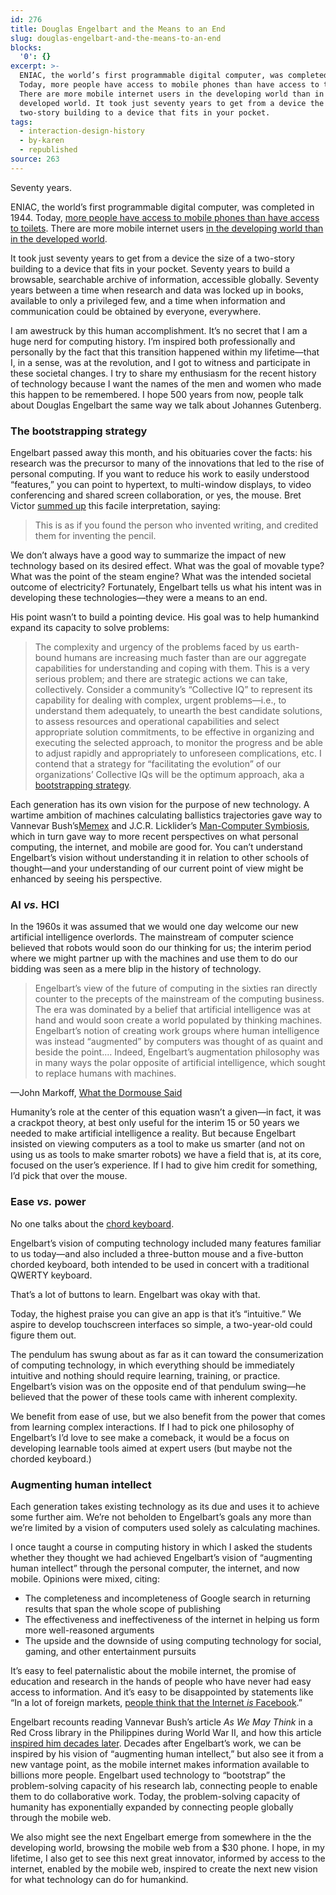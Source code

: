 ```yaml
---
id: 276
title: Douglas Engelbart and the Means to an End
slug: douglas-engelbart-and-the-means-to-an-end
blocks:
  '0': {}
excerpt: >-
  ENIAC, the world’s first programmable digital computer, was completed in 1944.
  Today, more people have access to mobile phones than have access to toilets.
  There are more mobile internet users in the developing world than in the
  developed world. It took just seventy years to get from a device the size of a
  two-story building to a device that fits in your pocket.
tags:
  - interaction-design-history
  - by-karen
  - republished
source: 263
---
```

Seventy years.


ENIAC, the world’s first programmable digital computer, was completed in 1944. Today, <a href="http://www.un.org/apps/news/story.asp?NewsID=44452">more people have access to mobile phones than have access to toilets</a>. There are more mobile internet users <a href="http://www.moneyweb.co.za/moneyweb-south-africa/asia-mobile-internets-tomorrow">in the developing world than in the developed world</a>.

It took just seventy years to get from a device the size of a two-story building to a device that fits in your pocket. Seventy years to build a browsable, searchable archive of information, accessible globally. Seventy years between a time when research and data was locked up in books, available to only a privileged few, and a time when information and communication could be obtained by everyone, everywhere.

I am awestruck by this human accomplishment. It’s no secret that I am a huge nerd for computing history. I’m inspired both professionally and personally by the fact that this transition happened within my lifetime—that I, in a sense, was at the revolution, and I got to witness and participate in these societal changes. I try to share my enthusiasm for the recent history of technology because I want the names of the men and women who made this happen to be remembered. I hope 500 years from now, people talk about Douglas Engelbart the same way we talk about Johannes Gutenberg.

<h3>The bootstrapping strategy</h3>
Engelbart passed away this month, and his obituaries cover the facts: his research was the precursor to many of the innovations that led to the rise of personal computing. If you want to reduce his work to easily understood “features,” you can point to hypertext, to multi-window displays, to video conferencing and shared screen collaboration, or yes, the mouse. Bret Victor <a href="http://worrydream.com/Engelbart/">summed up</a> this facile interpretation, saying:

<blockquote>This is as if you found the person who invented writing, and credited them for inventing the pencil.</blockquote>

We don’t always have a good way to summarize the impact of new technology based on its desired effect. What was the goal of movable type? What was the point of the steam engine? What was the intended societal outcome of electricity? Fortunately, Engelbart tells us what his intent was in developing these technologies—they were a means to an end.

His point wasn’t to build a pointing device. His goal was to help humankind expand its capacity to solve problems:

<blockquote>The complexity and urgency of the problems faced by us earth-bound humans are increasing much faster than are our aggregate capabilities for understanding and coping with them. This is a very serious problem; and there are strategic actions we can take, collectively. Consider a community’s “Collective IQ” to represent its capability for dealing with complex, urgent problems—i.e., to understand them adequately, to unearth the best candidate solutions, to assess resources and operational capabilities and select appropriate solution commitments, to be effective in organizing and executing the selected approach, to monitor the progress and be able to adjust rapidly and appropriately to unforeseen complications, etc. I contend that a strategy for “facilitating the evolution” of our organizations’ Collective IQs will be the optimum approach, aka a <a href="http://www.dougengelbart.org/about/vision-highlights.html">bootstrapping strategy</a>.</blockquote>

Each generation has its own vision for the purpose of new technology. A wartime ambition of machines calculating ballistics trajectories gave way to Vannevar Bush’s<a href="http://www.theatlantic.com/magazine/archive/1945/07/as-we-may-think/303881/">Memex</a> and J.C.R. Licklider’s <a href="http://groups.csail.mit.edu/medg/people/psz/Licklider.html">Man-Computer Symbiosis</a>, which in turn gave way to more recent perspectives on what personal computing, the internet, and mobile are good for. You can’t understand Engelbart’s vision without understanding it in relation to other schools of thought—and your understanding of our current point of view might be enhanced by seeing his perspective.

<h3>AI <em>vs.</em> HCI</h3>

In the 1960s it was assumed that we would one day welcome our new artificial intelligence overlords. The mainstream of computer science believed that robots would soon do our thinking for us; the interim period where we might partner up with the machines and use them to do our bidding was seen as a mere blip in the history of technology.

<blockquote>Engelbart’s view of the future of computing in the sixties ran directly counter to the precepts of the mainstream of the computing business. The era was dominated by a belief that artificial intelligence was at hand and would soon create a world populated by thinking machines. Engelbart’s notion of creating work groups where human intelligence was instead “augmented” by computers was thought of as quaint and beside the point.… Indeed, Engelbart’s augmentation philosophy was in many ways the polar opposite of artificial intelligence, which sought to replace humans with machines.</blockquote>
—John Markoff, <a href="http://www.amazon.com/What-Dormouse-Said-Counterculture-Personal/dp/0143036769">What the Dormouse Said</a>

Humanity’s role at the center of this equation wasn’t a given—in fact, it was a crackpot theory, at best only useful for the interim 15 or 50 years we needed to make artificial intelligence a reality. But because Engelbart insisted on viewing computers as a tool to make us smarter (and not on using us as tools to make smarter robots) we have a field that is, at its core, focused on the user’s experience. If I had to give him credit for something, I’d pick that over the mouse.

<h3>Ease <em>vs.</em> power</h3>
No one talks about the <a href="http://images.gizmag.com/inline/engelbart-arc.jpg">chord keyboard</a>.

Engelbart’s vision of computing technology included many features familiar to us today—and also included a three-button mouse and a five-button chorded keyboard, both intended to be used in concert with a traditional QWERTY keyboard.

That’s a lot of buttons to learn. Engelbart was okay with that.

Today, the highest praise you can give an app is that it’s “intuitive.” We aspire to develop touchscreen interfaces so simple, a two-year-old could figure them out.

The pendulum has swung about as far as it can toward the consumerization of computing technology, in which everything should be immediately intuitive and nothing should require learning, training, or practice. Engelbart’s vision was on the opposite end of that pendulum swing—he believed that the power of these tools came with inherent complexity.

We benefit from ease of use, but we also benefit from the power that comes from learning complex interactions. If I had to pick one philosophy of Engelbart’s I’d love to see make a comeback, it would be a focus on developing learnable tools aimed at expert users (but maybe not the chorded keyboard.)

<h3>Augmenting human intellect</h3>
Each generation takes existing technology as its due and uses it to achieve some further aim. We’re not beholden to Engelbart’s goals any more than we’re limited by a vision of computers used solely as calculating machines.

I once taught a course in computing history in which I asked the students whether they thought we had achieved Engelbart’s vision of “augmenting human intellect” through the personal computer, the internet, and now mobile. Opinions were mixed, citing:
<ul>
	<li>The completeness and incompleteness of Google search in returning results that span the whole scope of publishing</li>
	<li>The effectiveness and ineffectiveness of the internet in helping us form more well-reasoned arguments</li>
	<li>The upside and the downside of using computing technology for social, gaming, and other entertainment pursuits</li>
</ul>
It’s easy to feel paternalistic about the mobile internet, the promise of education and research in the hands of people who have never had easy access to information. And it’s easy to be disappointed by statements like “In a lot of foreign markets, <a href="http://www.nytimes.com/2013/07/22/technology/for-developing-world-a-lightweight-facebook.html">people think that the Internet <em>is</em> Facebook</a>.”

Engelbart recounts reading Vannevar Bush’s article <cite>As We May Think</cite> in a Red Cross library in the Philippines during World War II, and how this article <a href="http://sloan.stanford.edu/mousesite/EngelbartPapers/LetterToVBush.html">inspired him decades later</a>. Decades after Engelbart’s work, we can be inspired by his vision of “augmenting human intellect,” but also see it from a new vantage point, as the mobile internet makes information available to billions more people. Engelbart used technology to “bootstrap” the problem-solving capacity of his research lab, connecting people to enable them to do collaborative work. Today, the problem-solving capacity of humanity has exponentially expanded by connecting people globally through the mobile web.

We also might see the next Engelbart emerge from somewhere in the the developing world, browsing the mobile web from a $30 phone. I hope, in my lifetime, I also get to see this next great innovator, informed by access to the internet, enabled by the mobile web, inspired to create the next new vision for what technology can do for humankind.
